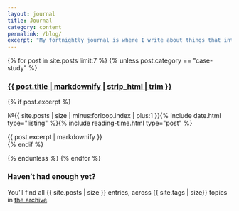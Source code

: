 ```yaml
---
layout: journal
title: Journal
category: content
permalink: /blog/
excerpt: "My fortnightly journal is where I write about things that interest me, lately it’s been running and mental health."
---
```

<!-- <h2 class="h4">Recent entries</h2> -->

{% for post in site.posts limit:7 %}
{% unless post.category == "case-study" %}

<article class="post-preview">
<!--<h3 class="h3 post-heading post-type--{{ post.category }}">
	<a class="post-link" href="{{ post.url | prepend: site.baseurl }}"><span style="{% if post.text %} color: black; {% else %} color: white; {% endif %} {% if post.color %} background-color: {{ post.color }};{% endif %}" >{{ post.title | markdownify | strip_html | trim  }}</span></a>
</h3>-->
<h3 class="h3 post-heading post-heading--listing post-type--{{ post.category }}">
	<a class="post-link" href="{{ post.url | prepend: site.baseurl }}" style="{% if post.color %} background-image: linear-gradient(to bottom, {{ post.color }} 100%, {{ post.color }} 100%){% endif %}">
	    {{ post.title | markdownify | strip_html | trim  }}
	</a>
</h3>

{% if post.excerpt %}
      <div>
      <p><span class="post-ordinal" style="{% if post.color %} color: {{ post.color }};{% else %} color: #00B86B; {% endif %}">&#8470;{{ site.posts | size | minus:forloop.index | plus:1 }}</span>{% include date.html type="listing" %}{% include reading-time.html type="post" %}</p>
      {{ post.excerpt | markdownify }}</div>
{% endif %}
</article>

{% endunless %}
{% endfor %}

<h3 class="h4 subheading" id="more-posts">Haven&rsquo;t had enough yet?</h3>

<p>
	You&rsquo;ll find all {{ site.posts | size }} entries, across {{ site.tags | size}} topics in <a href="/archive">the archive</a>.
</p>
